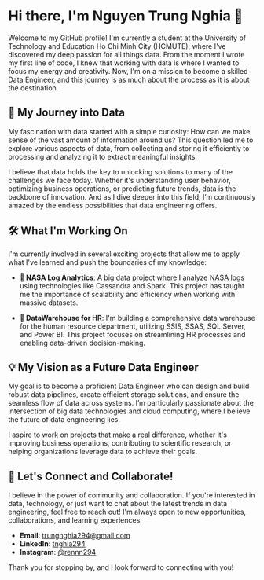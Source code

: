# Hi there, I'm Nguyen Trung Nghia 👋

Welcome to my GitHub profile! I'm currently a student at the University of Technology and Education Ho Chi Minh City (HCMUTE), where I've discovered my deep passion for all things data. From the moment I wrote my first line of code, I knew that working with data is where I wanted to focus my energy and creativity. Now, I'm on a mission to become a skilled Data Engineer, and this journey is as much about the process as it is about the destination.

## 🚀 My Journey into Data
My fascination with data started with a simple curiosity: How can we make sense of the vast amount of information around us? This question led me to explore various aspects of data, from collecting and storing it efficiently to processing and analyzing it to extract meaningful insights.

I believe that data holds the key to unlocking solutions to many of the challenges we face today. Whether it's understanding user behavior, optimizing business operations, or predicting future trends, data is the backbone of innovation. And as I dive deeper into this field, I’m continuously amazed by the endless possibilities that data engineering offers.

## 🛠️ What I'm Working On
I'm currently involved in several exciting projects that allow me to apply what I've learned and push the boundaries of my knowledge:

- **🌌 NASA Log Analytics**: A big data project where I analyze NASA logs using technologies like Cassandra and Spark. This project has taught me the importance of scalability and efficiency when working with massive datasets.
  
- **🏢 DataWarehouse for HR**: I'm building a comprehensive data warehouse for the human resource department, utilizing SSIS, SSAS, SQL Server, and Power BI. This project focuses on streamlining HR processes and enabling data-driven decision-making.

## 💡 My Vision as a Future Data Engineer
My goal is to become a proficient Data Engineer who can design and build robust data pipelines, create efficient storage solutions, and ensure the seamless flow of data across systems. I’m particularly passionate about the intersection of big data technologies and cloud computing, where I believe the future of data engineering lies.

I aspire to work on projects that make a real difference, whether it's improving business operations, contributing to scientific research, or helping organizations leverage data to achieve their goals.

## 🤝 Let's Connect and Collaborate!
I believe in the power of community and collaboration. If you're interested in data, technology, or just want to chat about the latest trends in data engineering, feel free to reach out! I'm always open to new opportunities, collaborations, and learning experiences.

- **Email**: [trungnghia294@gmail.com](trungnghia294@gmail.com)
- **LinkedIn**: [tnghia294](https://www.linkedin.com/in/tnghia294/)
- **Instagram**: [@rennn294](https://www.instagram.com/rennn294/)
  
Thank you for stopping by, and I look forward to connecting with you!
